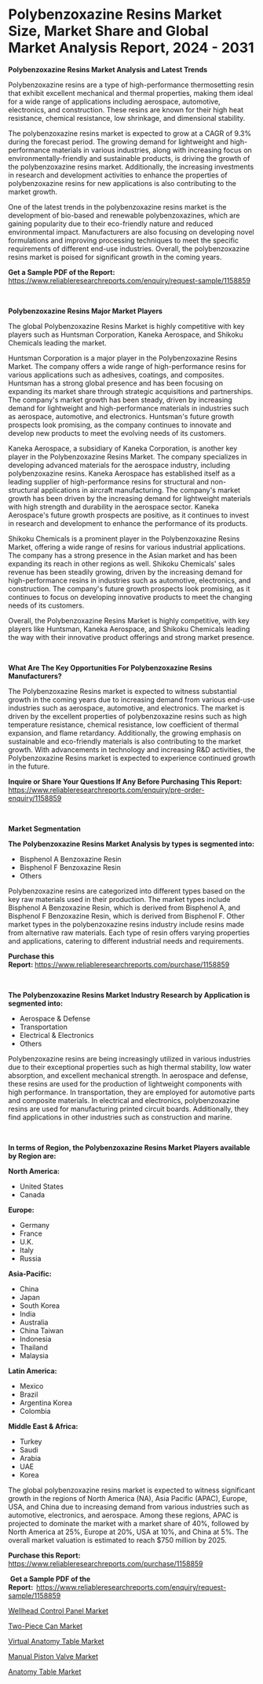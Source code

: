 <p><h1>Polybenzoxazine Resins Market Size, Market Share and Global Market Analysis Report, 2024 - 2031</h1></p><p><strong>Polybenzoxazine Resins Market Analysis and Latest Trends</strong></p>
<p><p>Polybenzoxazine resins are a type of high-performance thermosetting resin that exhibit excellent mechanical and thermal properties, making them ideal for a wide range of applications including aerospace, automotive, electronics, and construction. These resins are known for their high heat resistance, chemical resistance, low shrinkage, and dimensional stability.</p><p>The polybenzoxazine resins market is expected to grow at a CAGR of 9.3% during the forecast period. The growing demand for lightweight and high-performance materials in various industries, along with increasing focus on environmentally-friendly and sustainable products, is driving the growth of the polybenzoxazine resins market. Additionally, the increasing investments in research and development activities to enhance the properties of polybenzoxazine resins for new applications is also contributing to the market growth.</p><p>One of the latest trends in the polybenzoxazine resins market is the development of bio-based and renewable polybenzoxazines, which are gaining popularity due to their eco-friendly nature and reduced environmental impact. Manufacturers are also focusing on developing novel formulations and improving processing techniques to meet the specific requirements of different end-use industries. Overall, the polybenzoxazine resins market is poised for significant growth in the coming years.</p></p>
<p><strong>Get a Sample PDF of the Report:&nbsp;</strong> <a href="https://www.reliableresearchreports.com/enquiry/request-sample/1158859">https://www.reliableresearchreports.com/enquiry/request-sample/1158859</a></p>
<p>&nbsp;</p>
<p><strong>Polybenzoxazine Resins Major Market Players</strong></p>
<p><p>The global Polybenzoxazine Resins Market is highly competitive with key players such as Huntsman Corporation, Kaneka Aerospace, and Shikoku Chemicals leading the market. </p><p>Huntsman Corporation is a major player in the Polybenzoxazine Resins Market. The company offers a wide range of high-performance resins for various applications such as adhesives, coatings, and composites. Huntsman has a strong global presence and has been focusing on expanding its market share through strategic acquisitions and partnerships. The company's market growth has been steady, driven by increasing demand for lightweight and high-performance materials in industries such as aerospace, automotive, and electronics. Huntsman's future growth prospects look promising, as the company continues to innovate and develop new products to meet the evolving needs of its customers.</p><p>Kaneka Aerospace, a subsidiary of Kaneka Corporation, is another key player in the Polybenzoxazine Resins Market. The company specializes in developing advanced materials for the aerospace industry, including polybenzoxazine resins. Kaneka Aerospace has established itself as a leading supplier of high-performance resins for structural and non-structural applications in aircraft manufacturing. The company's market growth has been driven by the increasing demand for lightweight materials with high strength and durability in the aerospace sector. Kaneka Aerospace's future growth prospects are positive, as it continues to invest in research and development to enhance the performance of its products.</p><p>Shikoku Chemicals is a prominent player in the Polybenzoxazine Resins Market, offering a wide range of resins for various industrial applications. The company has a strong presence in the Asian market and has been expanding its reach in other regions as well. Shikoku Chemicals' sales revenue has been steadily growing, driven by the increasing demand for high-performance resins in industries such as automotive, electronics, and construction. The company's future growth prospects look promising, as it continues to focus on developing innovative products to meet the changing needs of its customers. </p><p>Overall, the Polybenzoxazine Resins Market is highly competitive, with key players like Huntsman, Kaneka Aerospace, and Shikoku Chemicals leading the way with their innovative product offerings and strong market presence.</p></p>
<p>&nbsp;</p>
<p><strong>What Are The Key Opportunities For Polybenzoxazine Resins Manufacturers?</strong></p>
<p><p>The Polybenzoxazine Resins market is expected to witness substantial growth in the coming years due to increasing demand from various end-use industries such as aerospace, automotive, and electronics. The market is driven by the excellent properties of polybenzoxazine resins such as high temperature resistance, chemical resistance, low coefficient of thermal expansion, and flame retardancy. Additionally, the growing emphasis on sustainable and eco-friendly materials is also contributing to the market growth. With advancements in technology and increasing R&D activities, the Polybenzoxazine Resins market is expected to experience continued growth in the future.</p></p>
<p><strong>Inquire or Share Your Questions If Any Before Purchasing This Report:</strong> <a href="https://www.reliableresearchreports.com/enquiry/pre-order-enquiry/1158859">https://www.reliableresearchreports.com/enquiry/pre-order-enquiry/1158859</a></p>
<p>&nbsp;</p>
<p><strong>Market Segmentation</strong></p>
<p><strong>The Polybenzoxazine Resins Market Analysis by types is segmented into:</strong></p>
<p><ul><li>Bisphenol A Benzoxazine Resin</li><li>Bisphenol F Benzoxazine Resin</li><li>Others</li></ul></p>
<p><p>Polybenzoxazine resins are categorized into different types based on the key raw materials used in their production. The market types include Bisphenol A Benzoxazine Resin, which is derived from Bisphenol A, and Bisphenol F Benzoxazine Resin, which is derived from Bisphenol F. Other market types in the polybenzoxazine resins industry include resins made from alternative raw materials. Each type of resin offers varying properties and applications, catering to different industrial needs and requirements.</p></p>
<p><strong>Purchase this Report:&nbsp;</strong><a href="https://www.reliableresearchreports.com/purchase/1158859">https://www.reliableresearchreports.com/purchase/1158859</a></p>
<p>&nbsp;</p>
<p><strong>The Polybenzoxazine Resins Market Industry Research by Application is segmented into:</strong></p>
<p><ul><li>Aerospace & Defense</li><li>Transportation</li><li>Electrical & Electronics</li><li>Others</li></ul></p>
<p><p>Polybenzoxazine resins are being increasingly utilized in various industries due to their exceptional properties such as high thermal stability, low water absorption, and excellent mechanical strength. In aerospace and defense, these resins are used for the production of lightweight components with high performance. In transportation, they are employed for automotive parts and composite materials. In electrical and electronics, polybenzoxazine resins are used for manufacturing printed circuit boards. Additionally, they find applications in other industries such as construction and marine.</p></p>
<p>&nbsp;</p>
<p><strong>In terms of Region, the Polybenzoxazine Resins Market Players available by Region are:</strong></p>
<p>
    <p> <strong> North America: </strong>
        <ul>
            <li>United States</li>
            <li>Canada</li>
        </ul>
        </p> 
    <p> <strong> Europe: </strong>
        <ul>
            <li>Germany</li>
            <li>France</li>
            <li>U.K.</li>
            <li>Italy</li>
            <li>Russia</li>
        </ul>
        </p> 
    <p> <strong> Asia-Pacific: </strong>
        <ul>
            <li>China</li>
            <li>Japan</li>
            <li>South Korea</li>
            <li>India</li>
            <li>Australia</li>
            <li>China Taiwan</li>
            <li>Indonesia</li>
            <li>Thailand</li>
            <li>Malaysia</li>
        </ul>
        </p> 
    <p> <strong> Latin America: </strong>
        <ul>
            <li>Mexico</li>
            <li>Brazil</li>
            <li>Argentina Korea</li>
            <li>Colombia</li>
        </ul>
        </p> 
    <p> <strong> Middle East & Africa: </strong>
        <ul>
            <li>Turkey</li>
            <li>Saudi</li>
            <li>Arabia</li>
            <li>UAE</li>
            <li>Korea</li>
        </ul>
    </p>
    </p>
<p><p>The global polybenzoxazine resins market is expected to witness significant growth in the regions of North America (NA), Asia Pacific (APAC), Europe, USA, and China due to increasing demand from various industries such as automotive, electronics, and aerospace. Among these regions, APAC is projected to dominate the market with a market share of 40%, followed by North America at 25%, Europe at 20%, USA at 10%, and China at 5%. The overall market valuation is estimated to reach $750 million by 2025.</p></p>
<p><strong>Purchase this Report: </strong><a href="https://www.reliableresearchreports.com/purchase/1158859">https://www.reliableresearchreports.com/purchase/1158859</a></p>
<p>&nbsp;<strong>Get a Sample PDF of the Report:&nbsp;&nbsp;</strong><a href="https://www.reliableresearchreports.com/enquiry/request-sample/1158859">https://www.reliableresearchreports.com/enquiry/request-sample/1158859</a></p>
<p><strong></strong></p>
<p><p><a href="https://medium.com/@nicholasdean856/wellhead-control-panel-market-competitive-analysis-market-trends-and-forecast-to-2031-05942703e32f">Wellhead Control Panel Market</a></p><p><a href="https://github.com/bracarafogo/Market-Research-Report-List-1/blob/main/two-piece-can-market.md">Two-Piece Can Market</a></p><p><a href="https://medium.com/@nicholasdean856/virtual-anatomy-table-market-report-reveals-the-latest-trends-and-growth-opportunities-of-this-a7d7dc08ab03">Virtual Anatomy Table Market</a></p><p><a href="https://github.com/joannagoyvaerts/Market-Research-Report-List-1/blob/main/manual-piston-valve-market.md">Manual Piston Valve Market</a></p><p><a href="https://medium.com/@nicholasdean856/anatomy-table-nbsp-market-focuses-on-market-share-size-and-projected-forecast-till-2031-bedeec86bfbd">Anatomy Table Market</a></p></p>